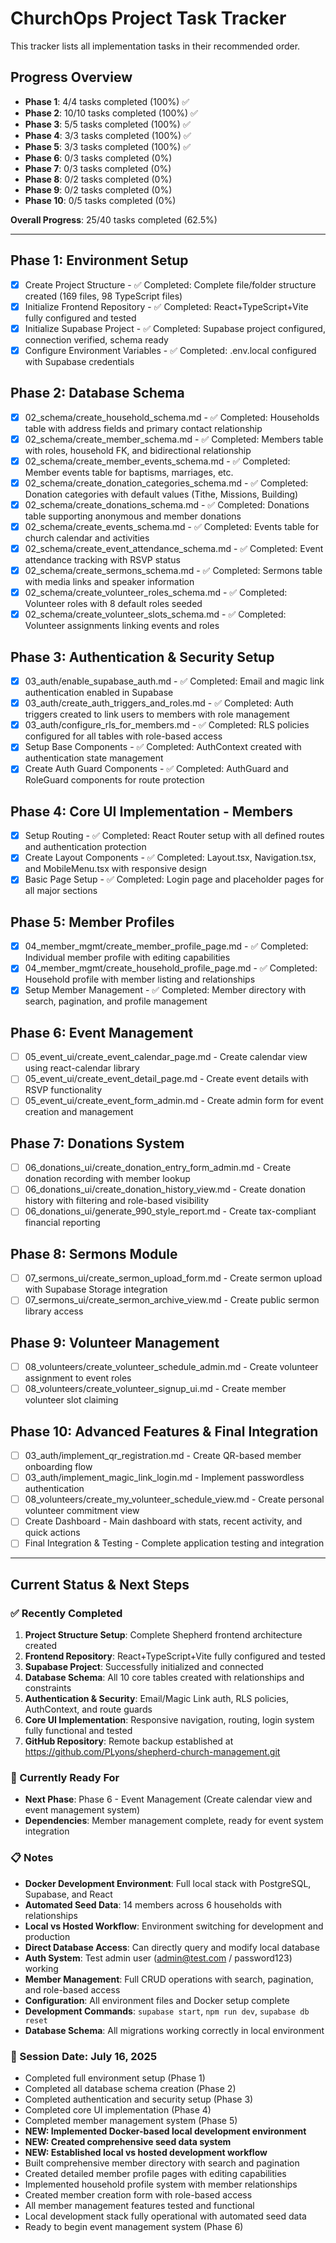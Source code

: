 # ChurchOps Project Task Tracker

This tracker lists all implementation tasks in their recommended order.

## Progress Overview
- **Phase 1**: 4/4 tasks completed (100%) ✅
- **Phase 2**: 10/10 tasks completed (100%) ✅
- **Phase 3**: 5/5 tasks completed (100%) ✅
- **Phase 4**: 3/3 tasks completed (100%) ✅
- **Phase 5**: 3/3 tasks completed (100%) ✅
- **Phase 6**: 0/3 tasks completed (0%)
- **Phase 7**: 0/3 tasks completed (0%)
- **Phase 8**: 0/2 tasks completed (0%)
- **Phase 9**: 0/2 tasks completed (0%)
- **Phase 10**: 0/5 tasks completed (0%)

**Overall Progress**: 25/40 tasks completed (62.5%)

---

## Phase 1: Environment Setup
- [x] Create Project Structure - ✅ Completed: Complete file/folder structure created (169 files, 98 TypeScript files)
- [x] Initialize Frontend Repository - ✅ Completed: React+TypeScript+Vite fully configured and tested
- [x] Initialize Supabase Project - ✅ Completed: Supabase project configured, connection verified, schema ready
- [x] Configure Environment Variables - ✅ Completed: .env.local configured with Supabase credentials

## Phase 2: Database Schema
- [x] 02_schema/create_household_schema.md - ✅ Completed: Households table with address fields and primary contact relationship
- [x] 02_schema/create_member_schema.md - ✅ Completed: Members table with roles, household FK, and bidirectional relationship
- [x] 02_schema/create_member_events_schema.md - ✅ Completed: Member events table for baptisms, marriages, etc.
- [x] 02_schema/create_donation_categories_schema.md - ✅ Completed: Donation categories with default values (Tithe, Missions, Building)
- [x] 02_schema/create_donations_schema.md - ✅ Completed: Donations table supporting anonymous and member donations
- [x] 02_schema/create_events_schema.md - ✅ Completed: Events table for church calendar and activities
- [x] 02_schema/create_event_attendance_schema.md - ✅ Completed: Event attendance tracking with RSVP status
- [x] 02_schema/create_sermons_schema.md - ✅ Completed: Sermons table with media links and speaker information
- [x] 02_schema/create_volunteer_roles_schema.md - ✅ Completed: Volunteer roles with 8 default roles seeded
- [x] 02_schema/create_volunteer_slots_schema.md - ✅ Completed: Volunteer assignments linking events and roles

## Phase 3: Authentication & Security Setup
- [x] 03_auth/enable_supabase_auth.md - ✅ Completed: Email and magic link authentication enabled in Supabase
- [x] 03_auth/create_auth_triggers_and_roles.md - ✅ Completed: Auth triggers created to link users to members with role management
- [x] 03_auth/configure_rls_for_members.md - ✅ Completed: RLS policies configured for all tables with role-based access
- [x] Setup Base Components - ✅ Completed: AuthContext created with authentication state management
- [x] Create Auth Guard Components - ✅ Completed: AuthGuard and RoleGuard components for route protection

## Phase 4: Core UI Implementation - Members
- [x] Setup Routing - ✅ Completed: React Router setup with all defined routes and authentication protection
- [x] Create Layout Components - ✅ Completed: Layout.tsx, Navigation.tsx, and MobileMenu.tsx with responsive design
- [x] Basic Page Setup - ✅ Completed: Login page and placeholder pages for all major sections

## Phase 5: Member Profiles
- [x] 04_member_mgmt/create_member_profile_page.md - ✅ Completed: Individual member profile with editing capabilities
- [x] 04_member_mgmt/create_household_profile_page.md - ✅ Completed: Household profile with member listing and relationships
- [x] Setup Member Management - ✅ Completed: Member directory with search, pagination, and profile management

## Phase 6: Event Management
- [ ] 05_event_ui/create_event_calendar_page.md - Create calendar view using react-calendar library
- [ ] 05_event_ui/create_event_detail_page.md - Create event details with RSVP functionality
- [ ] 05_event_ui/create_event_form_admin.md - Create admin form for event creation and management

## Phase 7: Donations System
- [ ] 06_donations_ui/create_donation_entry_form_admin.md - Create donation recording with member lookup
- [ ] 06_donations_ui/create_donation_history_view.md - Create donation history with filtering and role-based visibility
- [ ] 06_donations_ui/generate_990_style_report.md - Create tax-compliant financial reporting

## Phase 8: Sermons Module
- [ ] 07_sermons_ui/create_sermon_upload_form.md - Create sermon upload with Supabase Storage integration
- [ ] 07_sermons_ui/create_sermon_archive_view.md - Create public sermon library access

## Phase 9: Volunteer Management
- [ ] 08_volunteers/create_volunteer_schedule_admin.md - Create volunteer assignment to event roles
- [ ] 08_volunteers/create_volunteer_signup_ui.md - Create member volunteer slot claiming

## Phase 10: Advanced Features & Final Integration
- [ ] 03_auth/implement_qr_registration.md - Create QR-based member onboarding flow
- [ ] 03_auth/implement_magic_link_login.md - Implement passwordless authentication
- [ ] 08_volunteers/create_my_volunteer_schedule_view.md - Create personal volunteer commitment view
- [ ] Create Dashboard - Main dashboard with stats, recent activity, and quick actions
- [ ] Final Integration & Testing - Complete application testing and integration

---

## Current Status & Next Steps

### ✅ Recently Completed
1. **Project Structure Setup**: Complete Shepherd frontend architecture created
2. **Frontend Repository**: React+TypeScript+Vite fully configured and tested
3. **Supabase Project**: Successfully initialized and connected
4. **Database Schema**: All 10 core tables created with relationships and constraints
5. **Authentication & Security**: Email/Magic Link auth, RLS policies, AuthContext, and route guards
6. **Core UI Implementation**: Responsive navigation, routing, login system fully functional and tested
7. **GitHub Repository**: Remote backup established at https://github.com/PLyons/shepherd-church-management.git

### 🔄 Currently Ready For
- **Next Phase**: Phase 6 - Event Management (Create calendar view and event management system)
- **Dependencies**: Member management complete, ready for event system integration

### 📋 Notes
- **Docker Development Environment**: Full local stack with PostgreSQL, Supabase, and React
- **Automated Seed Data**: 14 members across 6 households with relationships
- **Local vs Hosted Workflow**: Environment switching for development and production
- **Direct Database Access**: Can directly query and modify local database
- **Auth System**: Test admin user (admin@test.com / password123) working
- **Member Management**: Full CRUD operations with search, pagination, and role-based access
- **Configuration**: All environment files and Docker setup complete
- **Development Commands**: `supabase start`, `npm run dev`, `supabase db reset`
- **Database Schema**: All migrations working correctly in local environment

### 🔄 Session Date: July 16, 2025
- Completed full environment setup (Phase 1)
- Completed all database schema creation (Phase 2)
- Completed authentication and security setup (Phase 3)
- Completed core UI implementation (Phase 4)
- Completed member management system (Phase 5)
- **NEW: Implemented Docker-based local development environment**
- **NEW: Created comprehensive seed data system**
- **NEW: Established local vs hosted development workflow**
- Built comprehensive member directory with search and pagination
- Created detailed member profile pages with editing capabilities
- Implemented household profile system with member relationships
- Created member creation form with role-based access
- All member management features tested and functional
- Local development stack fully operational with automated seed data
- Ready to begin event management system (Phase 6)
